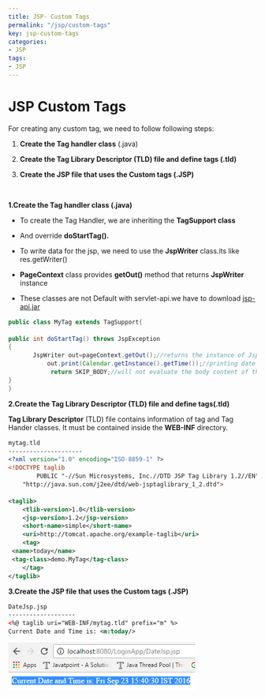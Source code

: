 ```yaml
---
title: JSP- Custom Tags
permalink: "/jsp/custom-tags"
key: jsp-custom-tags
categories:
- JSP
tags:
- JSP
---
```


JSP Custom Tags
==================

For creating any custom tag, we need to follow following steps:

1.  **Create the Tag handler class** (.java)

2.  **Create the Tag Library Descriptor (TLD) file and define tags (.tld)**

3.  **Create the JSP file that uses the Custom tags (.JSP)**


<br>

**1.Create the Tag handler class (.java)**

-   To create the Tag Handler, we are inheriting the **TagSupport class**

-   And override **doStartTag().**

-   To write data for the jsp, we need to use the **JspWriter** class.its like
    res.getWriter()

-   **PageContext** class provides **getOut()** method that returns
    **JspWriter** instance

-   These classes are not Default with servlet-api.we have to download
    [jsp-api.jar](https://mvnrepository.com/artifact/javax.servlet.jsp/jsp-api/2.2)

```java
public class MyTag extends TagSupport{  

public int doStartTag() throws JspException 
{  
   	   JspWriter out=pageContext.getOut();//returns the instance of JspWriter  
    	   out.print(Calendar.getInstance().getTime());//printing date using JspWriter  
    	    return SKIP_BODY;//will not evaluate the body content of the tag  
}  
}
```

**2.Create the Tag Library Descriptor (TLD) file and define tags(.tld)**

**Tag Library Descriptor** (TLD) file contains information of tag and Tag Hander
classes. It must be contained inside the **WEB-INF** directory.
```xml
mytag.tld
---------------------
<?xml version="1.0" encoding="ISO-8859-1" ?>  
<!DOCTYPE taglib  
        PUBLIC "-//Sun Microsystems, Inc.//DTD JSP Tag Library 1.2//EN"  
    "http://java.sun.com/j2ee/dtd/web-jsptaglibrary_1_2.dtd">

<taglib>
	<tlib-version>1.0</tlib-version>
	<jsp-version>1.2</jsp-version>
	<short-name>simple</short-name>
	<uri>http://tomcat.apache.org/example-taglib</uri>
	<tag>
 <name>today</name>
 <tag-class>demo.MyTag</tag-class>
	</tag>
</taglib>
```



**3.Create the JSP file that uses the Custom tags (.JSP)**
```xml
DateJsp.jsp
-------------------
<%@ taglib uri="WEB-INF/mytag.tld" prefix="m" %>  
Current Date and Time is: <m:today/>
```


![](media/52aba5df63f27ad2b00d5a2409ef97f4.png)
